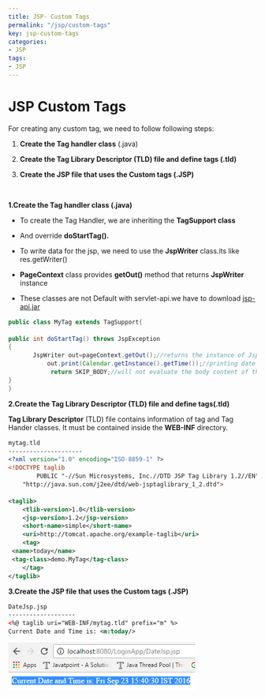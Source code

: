 ```yaml
---
title: JSP- Custom Tags
permalink: "/jsp/custom-tags"
key: jsp-custom-tags
categories:
- JSP
tags:
- JSP
---
```


JSP Custom Tags
==================

For creating any custom tag, we need to follow following steps:

1.  **Create the Tag handler class** (.java)

2.  **Create the Tag Library Descriptor (TLD) file and define tags (.tld)**

3.  **Create the JSP file that uses the Custom tags (.JSP)**


<br>

**1.Create the Tag handler class (.java)**

-   To create the Tag Handler, we are inheriting the **TagSupport class**

-   And override **doStartTag().**

-   To write data for the jsp, we need to use the **JspWriter** class.its like
    res.getWriter()

-   **PageContext** class provides **getOut()** method that returns
    **JspWriter** instance

-   These classes are not Default with servlet-api.we have to download
    [jsp-api.jar](https://mvnrepository.com/artifact/javax.servlet.jsp/jsp-api/2.2)

```java
public class MyTag extends TagSupport{  

public int doStartTag() throws JspException 
{  
   	   JspWriter out=pageContext.getOut();//returns the instance of JspWriter  
    	   out.print(Calendar.getInstance().getTime());//printing date using JspWriter  
    	    return SKIP_BODY;//will not evaluate the body content of the tag  
}  
}
```

**2.Create the Tag Library Descriptor (TLD) file and define tags(.tld)**

**Tag Library Descriptor** (TLD) file contains information of tag and Tag Hander
classes. It must be contained inside the **WEB-INF** directory.
```xml
mytag.tld
---------------------
<?xml version="1.0" encoding="ISO-8859-1" ?>  
<!DOCTYPE taglib  
        PUBLIC "-//Sun Microsystems, Inc.//DTD JSP Tag Library 1.2//EN"  
    "http://java.sun.com/j2ee/dtd/web-jsptaglibrary_1_2.dtd">

<taglib>
	<tlib-version>1.0</tlib-version>
	<jsp-version>1.2</jsp-version>
	<short-name>simple</short-name>
	<uri>http://tomcat.apache.org/example-taglib</uri>
	<tag>
 <name>today</name>
 <tag-class>demo.MyTag</tag-class>
	</tag>
</taglib>
```



**3.Create the JSP file that uses the Custom tags (.JSP)**
```xml
DateJsp.jsp
-------------------
<%@ taglib uri="WEB-INF/mytag.tld" prefix="m" %>  
Current Date and Time is: <m:today/>
```


![](media/52aba5df63f27ad2b00d5a2409ef97f4.png)
